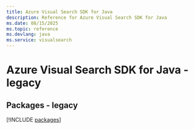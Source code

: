 ```yaml
---
title: Azure Visual Search SDK for Java
description: Reference for Azure Visual Search SDK for Java
ms.date: 08/15/2025
ms.topic: reference
ms.devlang: java
ms.service: visualsearch
---
```

# Azure Visual Search SDK for Java - legacy
## Packages - legacy
[!INCLUDE [packages](visual-search-index.md)]